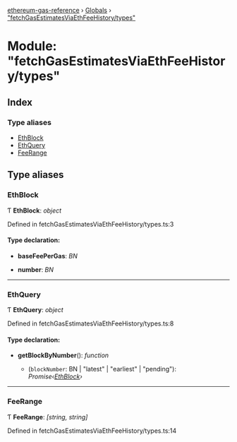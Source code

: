 [ethereum-gas-reference](../README.md) › [Globals](../globals.md) › ["fetchGasEstimatesViaEthFeeHistory/types"](_fetchgasestimatesviaethfeehistory_types_.md)

# Module: "fetchGasEstimatesViaEthFeeHistory/types"

## Index

### Type aliases

* [EthBlock](_fetchgasestimatesviaethfeehistory_types_.md#ethblock)
* [EthQuery](_fetchgasestimatesviaethfeehistory_types_.md#ethquery)
* [FeeRange](_fetchgasestimatesviaethfeehistory_types_.md#feerange)

## Type aliases

###  EthBlock

Ƭ **EthBlock**: *object*

Defined in fetchGasEstimatesViaEthFeeHistory/types.ts:3

#### Type declaration:

* **baseFeePerGas**: *BN*

* **number**: *BN*

___

###  EthQuery

Ƭ **EthQuery**: *object*

Defined in fetchGasEstimatesViaEthFeeHistory/types.ts:8

#### Type declaration:

* **getBlockByNumber**(): *function*

  * (`blockNumber`: BN | "latest" | "earliest" | "pending"): *Promise‹[EthBlock](_fetchgasestimatesviaethfeehistory_types_.md#ethblock)›*

___

###  FeeRange

Ƭ **FeeRange**: *[string, string]*

Defined in fetchGasEstimatesViaEthFeeHistory/types.ts:14
